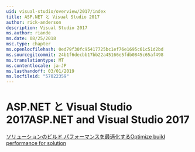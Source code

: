 ```yaml
---
uid: visual-studio/overview/2017/index
title: ASP.NET と Visual Studio 2017
author: rick-anderson
description: Visual Studio 2017
ms.author: riande
ms.date: 08/25/2018
msc.type: chapter
ms.openlocfilehash: 0ed79f30fc95417725bc1ef76e1695c61c51d2bd
ms.sourcegitcommit: 24b1f6decbb17bb22a45166e5fdb0845c65af498
ms.translationtype: MT
ms.contentlocale: ja-JP
ms.lasthandoff: 03/01/2019
ms.locfileid: "57022359"
---
```

<a name="aspnet-and-visual-studio-2017"></a><span data-ttu-id="1d008-103">ASP.NET と Visual Studio 2017</span><span class="sxs-lookup"><span data-stu-id="1d008-103">ASP.NET and Visual Studio 2017</span></span>
====================

[<span data-ttu-id="1d008-104">ソリューションのビルド パフォーマンスを最適化する</span><span class="sxs-lookup"><span data-stu-id="1d008-104">Optimize build performance for solution</span></span>](xref:visual-studio/overview/2017/optimize-build-perf)